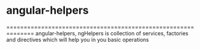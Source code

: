 # angular-helpers
==============================================================
angular-helpers, ngHelpers is collection of services, factories and directives which will help you in you basic operations
